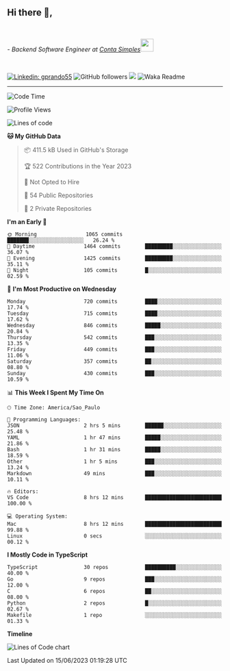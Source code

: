<h2>Hi there  👋,</h2> </br>

<p><em>- Backend Software Engineer at <a href="https://contasimples.com">Conta Simples</a><img src="https://media.giphy.com/media/WUlplcMpOCEmTGBtBW/giphy.gif" width="30"> 
</em></p></br>


[![Linkedin: gprando55](https://img.shields.io/badge/-gprando55-blue?style=flat-square&logo=Linkedin&logoColor=white&link=https://www.linkedin.com/in/prandogabriel/)](https://www.linkedin.com/in/prandogabriel)
![GitHub followers](https://img.shields.io/github/followers/prandogabriel?label=Follow&style=social)
![](https://visitor-badge.glitch.me/badge?page_id=prandogabriel.prandogabriel)
![Waka Readme](https://github.com/prandogabriel/prandogabriel/workflows/Waka%20Readme/badge.svg)

---
<!--START_SECTION:waka-->
![Code Time](http://img.shields.io/badge/Code%20Time-2%2C443%20hrs%2021%20mins-blue)

![Profile Views](http://img.shields.io/badge/Profile%20Views-27-blue)

![Lines of code](https://img.shields.io/badge/From%20Hello%20World%20I%27ve%20Written-3.2%20million%20lines%20of%20code-blue)

**🐱 My GitHub Data** 

> 📦 411.5 kB Used in GitHub's Storage 
 > 
> 🏆 522 Contributions in the Year 2023
 > 
> 🚫 Not Opted to Hire
 > 
> 📜 54 Public Repositories 
 > 
> 🔑 2 Private Repositories 
 > 
**I'm an Early 🐤** 

```text
🌞 Morning                1065 commits        ███████░░░░░░░░░░░░░░░░░░   26.24 % 
🌆 Daytime                1464 commits        █████████░░░░░░░░░░░░░░░░   36.07 % 
🌃 Evening                1425 commits        █████████░░░░░░░░░░░░░░░░   35.11 % 
🌙 Night                  105 commits         █░░░░░░░░░░░░░░░░░░░░░░░░   02.59 % 
```
📅 **I'm Most Productive on Wednesday** 

```text
Monday                   720 commits         ████░░░░░░░░░░░░░░░░░░░░░   17.74 % 
Tuesday                  715 commits         ████░░░░░░░░░░░░░░░░░░░░░   17.62 % 
Wednesday                846 commits         █████░░░░░░░░░░░░░░░░░░░░   20.84 % 
Thursday                 542 commits         ███░░░░░░░░░░░░░░░░░░░░░░   13.35 % 
Friday                   449 commits         ███░░░░░░░░░░░░░░░░░░░░░░   11.06 % 
Saturday                 357 commits         ██░░░░░░░░░░░░░░░░░░░░░░░   08.80 % 
Sunday                   430 commits         ███░░░░░░░░░░░░░░░░░░░░░░   10.59 % 
```


📊 **This Week I Spent My Time On** 

```text
🕑︎ Time Zone: America/Sao_Paulo

💬 Programming Languages: 
JSON                     2 hrs 5 mins        ██████░░░░░░░░░░░░░░░░░░░   25.48 % 
YAML                     1 hr 47 mins        █████░░░░░░░░░░░░░░░░░░░░   21.86 % 
Bash                     1 hr 31 mins        █████░░░░░░░░░░░░░░░░░░░░   18.59 % 
Other                    1 hr 5 mins         ███░░░░░░░░░░░░░░░░░░░░░░   13.24 % 
Markdown                 49 mins             ███░░░░░░░░░░░░░░░░░░░░░░   10.11 % 

🔥 Editors: 
VS Code                  8 hrs 12 mins       █████████████████████████   100.00 % 

💻 Operating System: 
Mac                      8 hrs 12 mins       █████████████████████████   99.88 % 
Linux                    0 secs              ░░░░░░░░░░░░░░░░░░░░░░░░░   00.12 % 
```

**I Mostly Code in TypeScript** 

```text
TypeScript               30 repos            ██████████░░░░░░░░░░░░░░░   40.00 % 
Go                       9 repos             ███░░░░░░░░░░░░░░░░░░░░░░   12.00 % 
C                        6 repos             ██░░░░░░░░░░░░░░░░░░░░░░░   08.00 % 
Python                   2 repos             █░░░░░░░░░░░░░░░░░░░░░░░░   02.67 % 
Makefile                 1 repo              ░░░░░░░░░░░░░░░░░░░░░░░░░   01.33 % 
```



**Timeline**

![Lines of Code chart](https://raw.githubusercontent.com/prandogabriel/prandogabriel/master/assets/bar_graph.png)


 Last Updated on 15/06/2023 01:19:28 UTC
<!--END_SECTION:waka-->
